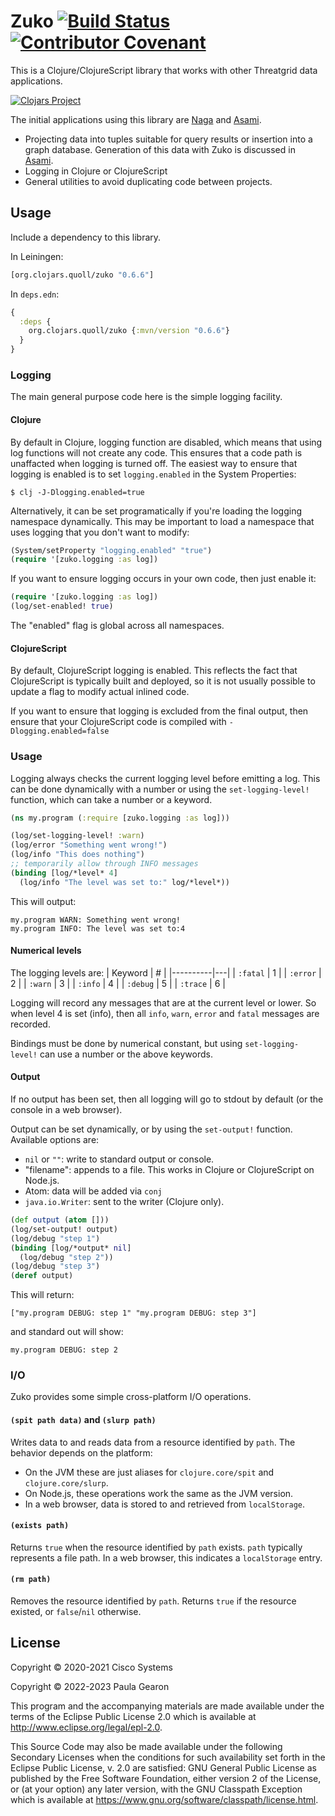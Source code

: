 # Zuko [![Build Status](https://travis-ci.org/quoll/zuko.svg?branch=main)](https://travis-ci.org/quoll/zuko) [![Contributor Covenant](https://img.shields.io/badge/Contributor%20Covenant-v2.0%20adopted-ff69b4.svg)](CODE_OF_CONDUCT.md)

This is a Clojure/ClojureScript library that works with other Threatgrid data applications.

[![Clojars Project](http://clojars.org/org.clojars.quoll/zuko/latest-version.svg)](http://clojars.org/org.clojars.quoll/zuko)

The initial applications using this library are
[Naga](https://github.com/quoll/naga) and [Asami](https://github.com/quoll/asami).

- Projecting data into tuples suitable for query results or insertion into a graph database. Generation of this data with Zuko is discussed in [Asami](https://github.com/quoll/asami/wiki/Entity-Structure).
- Logging in Clojure or ClojureScript
- General utilities to avoid duplicating code between projects.

## Usage

Include a dependency to this library.

In Leiningen:

```clojure
[org.clojars.quoll/zuko "0.6.6"]
```

In `deps.edn`:

```clojure
{
  :deps {
    org.clojars.quoll/zuko {:mvn/version "0.6.6"}
  }
}
```

### Logging
The main general purpose code here is the simple logging facility.

#### Clojure
By default in Clojure, logging function are disabled, which means that
using log functions will not create any code.
This ensures that a code path is unaffacted when logging is turned off.
The easiest way to ensure that logging is enabled is to set `logging.enabled`
in the System Properties:
```
$ clj -J-Dlogging.enabled=true
```
Alternatively, it can be set programatically if you're loading the logging namespace
dynamically. This may be important to load a namespace that uses logging that you
don't want to modify:

```clojure
(System/setProperty "logging.enabled" "true")
(require '[zuko.logging :as log])
```
If you want to ensure logging occurs in your own code, then just enable it:
```clojure
(require '[zuko.logging :as log])
(log/set-enabled! true)
```
The "enabled" flag is global across all namespaces.

#### ClojureScript
By default, ClojureScript logging is enabled. This reflects the fact that
ClojureScript is typically built and deployed, so it is not usually possible to
update a flag to modify actual inlined code.

If you want to ensure that logging is excluded from the final output, then ensure that
your ClojureScript code is compiled with `-Dlogging.enabled=false`

### Usage
Logging always checks the current logging level before emitting a log. This can be done
dynamically with a number or using the `set-logging-level!` function, which can take
a number or a keyword.
```clojure
(ns my.program (:require [zuko.logging :as log]))

(log/set-logging-level! :warn)
(log/error "Something went wrong!")
(log/info "This does nothing")
;; temporarily allow through INFO messages
(binding [log/*level* 4]
  (log/info "The level was set to:" log/*level*))
```
This will output:
```
my.program WARN: Something went wrong!
my.program INFO: The level was set to:4
```
#### Numerical levels
The logging levels are:
| Keyword  | # |
|----------|---|
| `:fatal` | 1 |
| `:error` | 2 |
| `:warn`  | 3 |
| `:info`  | 4 |
| `:debug` | 5 |
| `:trace` | 6 |

Logging will record any messages that are at the current level or lower. So when level 4
is set (info), then all `info`, `warn`, `error` and `fatal` messages are recorded.

Bindings must be done by numerical constant, but using `set-logging-level!` can use a number
or the above keywords.

#### Output
If no output has been set, then all logging will go to stdout by default (or the console in a web browser).

Output can be set dynamically, or by using the `set-output!` function. Available options are:

- `nil` or `""`: write to standard output or console.
- "filename": appends to a file. This works in Clojure or ClojureScript on Node.js.
- Atom: data will be added via `conj`
- `java.io.Writer`: sent to the writer (Clojure only).

```clojure
(def output (atom []))
(log/set-output! output)
(log/debug "step 1")
(binding [log/*output* nil]
  (log/debug "step 2"))
(log/debug "step 3")
(deref output)
```
This will return:
```
["my.program DEBUG: step 1" "my.program DEBUG: step 3"]
```
and standard out will show:
```
my.program DEBUG: step 2
```

### I/O
Zuko provides some simple cross-platform I/O operations.

#### `(spit path data)` and `(slurp path)`
Writes data to and reads data from a resource identified by `path`. The behavior depends on the platform:
- On the JVM these are just aliases for `clojure.core/spit` and `clojure.core/slurp`.
- On Node.js, these operations work the same as the JVM version.
- In a web browser, data is stored to and retrieved from `localStorage`.

#### `(exists path)`
Returns `true` when the resource identified by `path` exists.
`path` typically represents a file path. In a web browser, this indicates a `localStorage` entry.

#### `(rm path)`
Removes the resource identified by `path`. Returns `true` if the resource existed, or `false`/`nil` otherwise.

## License

Copyright © 2020-2021 Cisco Systems

Copyright © 2022-2023 Paula Gearon

This program and the accompanying materials are made available under the
terms of the Eclipse Public License 2.0 which is available at
http://www.eclipse.org/legal/epl-2.0.

This Source Code may also be made available under the following Secondary
Licenses when the conditions for such availability set forth in the Eclipse
Public License, v. 2.0 are satisfied: GNU General Public License as published by
the Free Software Foundation, either version 2 of the License, or (at your
option) any later version, with the GNU Classpath Exception which is available
at https://www.gnu.org/software/classpath/license.html.
